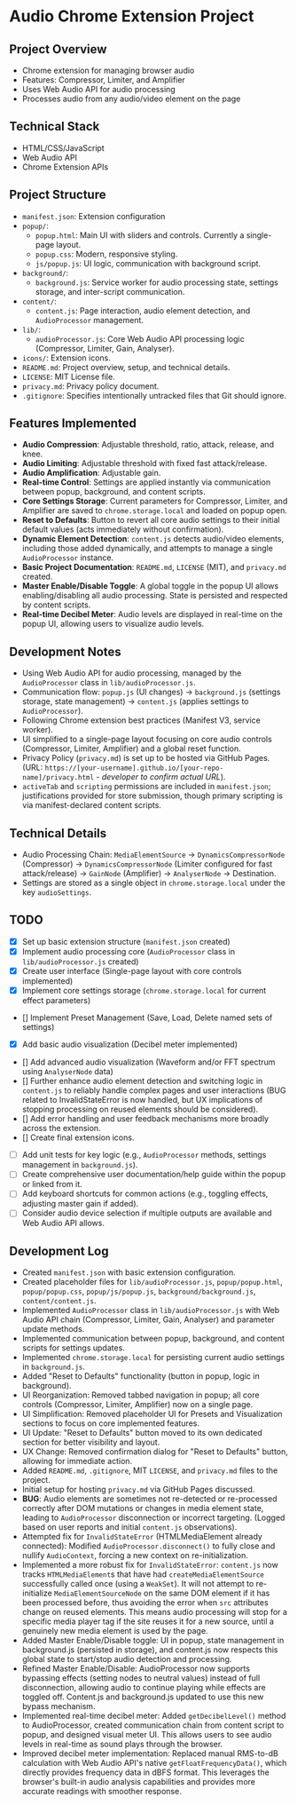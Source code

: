 # Audio Chrome Extension Project

## Project Overview
- Chrome extension for managing browser audio
- Features: Compressor, Limiter, and Amplifier
- Uses Web Audio API for audio processing
- Processes audio from any audio/video element on the page

## Technical Stack
- HTML/CSS/JavaScript
- Web Audio API
- Chrome Extension APIs

## Project Structure
- `manifest.json`: Extension configuration
- `popup/`:
  - `popup.html`: Main UI with sliders and controls. Currently a single-page layout.
  - `popup.css`: Modern, responsive styling.
  - `js/popup.js`: UI logic, communication with background script.
- `background/`:
  - `background.js`: Service worker for audio processing state, settings storage, and inter-script communication.
- `content/`:
  - `content.js`: Page interaction, audio element detection, and `AudioProcessor` management.
- `lib/`:
  - `audioProcessor.js`: Core Web Audio API processing logic (Compressor, Limiter, Gain, Analyser).
- `icons/`: Extension icons.
- `README.md`: Project overview, setup, and technical details.
- `LICENSE`: MIT License file.
- `privacy.md`: Privacy policy document.
- `.gitignore`: Specifies intentionally untracked files that Git should ignore.

## Features Implemented
- **Audio Compression**: Adjustable threshold, ratio, attack, release, and knee.
- **Audio Limiting**: Adjustable threshold with fixed fast attack/release.
- **Audio Amplification**: Adjustable gain.
- **Real-time Control**: Settings are applied instantly via communication between popup, background, and content scripts.
- **Core Settings Storage**: Current parameters for Compressor, Limiter, and Amplifier are saved to `chrome.storage.local` and loaded on popup open.
- **Reset to Defaults**: Button to revert all core audio settings to their initial default values (acts immediately without confirmation).
- **Dynamic Element Detection**: `content.js` detects audio/video elements, including those added dynamically, and attempts to manage a single `AudioProcessor` instance.
- **Basic Project Documentation**: `README.md`, `LICENSE` (MIT), and `privacy.md` created.
- **Master Enable/Disable Toggle**: A global toggle in the popup UI allows enabling/disabling all audio processing. State is persisted and respected by content scripts.
- **Real-time Decibel Meter**: Audio levels are displayed in real-time on the popup UI, allowing users to visualize audio levels.

## Development Notes
- Using Web Audio API for audio processing, managed by the `AudioProcessor` class in `lib/audioProcessor.js`.
- Communication flow: `popup.js` (UI changes) -> `background.js` (settings storage, state management) -> `content.js` (applies settings to `AudioProcessor`).
- Following Chrome extension best practices (Manifest V3, service worker).
- UI simplified to a single-page layout focusing on core audio controls (Compressor, Limiter, Amplifier) and a global reset function.
- Privacy Policy (`privacy.md`) is set up to be hosted via GitHub Pages. (URL: `https://[your-username].github.io/[your-repo-name]/privacy.html` - *developer to confirm actual URL*).
- `activeTab` and `scripting` permissions are included in `manifest.json`; justifications provided for store submission, though primary scripting is via manifest-declared content scripts.

## Technical Details
- Audio Processing Chain: `MediaElementSource` -> `DynamicsCompressorNode` (Compressor) -> `DynamicsCompressorNode` (Limiter configured for fast attack/release) -> `GainNode` (Amplifier) -> `AnalyserNode` -> Destination.
- Settings are stored as a single object in `chrome.storage.local` under the key `audioSettings`.

## TODO
- [x] Set up basic extension structure (`manifest.json` created)
- [x] Implement audio processing core (`AudioProcessor` class in `lib/audioProcessor.js` created)
- [x] Create user interface (Single-page layout with core controls implemented)
- [x] Implement core settings storage (`chrome.storage.local` for current effect parameters)
- [] Implement Preset Management (Save, Load, Delete named sets of settings)
- [x] Add basic audio visualization (Decibel meter implemented)
- [] Add advanced audio visualization (Waveform and/or FFT spectrum using `AnalyserNode` data)
- [] Further enhance audio element detection and switching logic in `content.js` to reliably handle complex pages and user interactions (BUG related to InvalidStateError is now handled, but UX implications of stopping processing on reused elements should be considered).
- [] Add error handling and user feedback mechanisms more broadly across the extension.
- [] Create final extension icons.
- [ ] Add unit tests for key logic (e.g., `AudioProcessor` methods, settings management in `background.js`).
- [ ] Create comprehensive user documentation/help guide within the popup or linked from it.
- [ ] Add keyboard shortcuts for common actions (e.g., toggling effects, adjusting master gain if added).
- [ ] Consider audio device selection if multiple outputs are available and Web Audio API allows.

## Development Log
- Created `manifest.json` with basic extension configuration.
- Created placeholder files for `lib/audioProcessor.js`, `popup/popup.html`, `popup/popup.css`, `popup/js/popup.js`, `background/background.js`, `content/content.js`.
- Implemented `AudioProcessor` class in `lib/audioProcessor.js` with Web Audio API chain (Compressor, Limiter, Gain, Analyser) and parameter update methods.
- Implemented communication between popup, background, and content scripts for settings updates.
- Implemented `chrome.storage.local` for persisting current audio settings in `background.js`.
- Added "Reset to Defaults" functionality (button in popup, logic in background).
- UI Reorganization: Removed tabbed navigation in popup; all core controls (Compressor, Limiter, Amplifier) now on a single page.
- UI Simplification: Removed placeholder UI for Presets and Visualization sections to focus on core implemented features.
- UI Update: "Reset to Defaults" button moved to its own dedicated section for better visibility and layout.
- UX Change: Removed confirmation dialog for "Reset to Defaults" button, allowing for immediate action.
- Added `README.md`, `.gitignore`, MIT `LICENSE`, and `privacy.md` files to the project.
- Initial setup for hosting `privacy.md` via GitHub Pages discussed.
- **BUG**: Audio elements are sometimes not re-detected or re-processed correctly after DOM mutations or changes in media element state, leading to `AudioProcessor` disconnection or incorrect targeting. (Logged based on user reports and initial `content.js` observations).
- Attempted fix for `InvalidStateError` (HTMLMediaElement already connected): Modified `AudioProcessor.disconnect()` to fully close and nullify `AudioContext`, forcing a new context on re-initialization.
- Implemented a more robust fix for `InvalidStateError`: `content.js` now tracks `HTMLMediaElement`s that have had `createMediaElementSource` successfully called once (using a `WeakSet`). It will not attempt to re-initialize `MediaElementSourceNode` on the same DOM element if it has been processed before, thus avoiding the error when `src` attributes change on reused elements. This means audio processing will stop for a specific media player tag if the site reuses it for a new source, until a genuinely new media element is used by the page.
- Added Master Enable/Disable toggle: UI in popup, state management in background.js (persisted in storage), and content.js now respects this global state to start/stop audio detection and processing.
- Refined Master Enable/Disable: AudioProcessor now supports bypassing effects (setting nodes to neutral values) instead of full disconnection, allowing audio to continue playing while effects are toggled off. Content.js and background.js updated to use this new bypass mechanism.
- Implemented real-time decibel meter: Added `getDecibelLevel()` method to AudioProcessor, created communication chain from content script to popup, and designed visual meter UI. This allows users to see audio levels in real-time as sound plays through the browser.
- Improved decibel meter implementation: Replaced manual RMS-to-dB calculation with Web Audio API's native `getFloatFrequencyData()`, which directly provides frequency data in dBFS format. This leverages the browser's built-in audio analysis capabilities and provides more accurate readings with smoother response.
